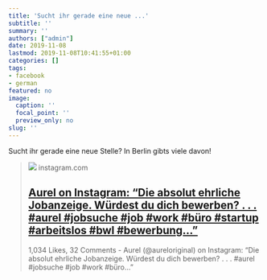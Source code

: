 ```yaml
---
title: 'Sucht ihr gerade eine neue ...'
subtitle: ''
summary: ''
authors: ["admin"]
date: 2019-11-08
lastmod: 2019-11-08T10:41:55+01:00
categories: []
tags:
- facebook
- german
featured: no
image:
  caption: ''
  focal_point: ''
  preview_only: no
slug: ''
---
```

Sucht ihr gerade eine neue Stelle? In Berlin gibts viele davon!
> [![](https://instagram.ftxl3-1.fna.fbcdn.net/v/t51.2885-15/e35/s1080x1080/75341303_100918054675065_5842017295281304400_n.jpg?_nc_ht=instagram.ftxl3-1.fna.fbcdn.net&_nc_cat=109&_nc_ohc=O_K5fjV8bJ4AX8QYnof&edm=AABBvjUBAAAA&ccb=7-4&oh=af011e58afdb4984e1dfd5f21773ab69&oe=618AB52B&_nc_sid=83d603)](https://www.instagram.com/p/B4hvdeQox-G/?igshid=1rbr1dsumoc8y)
> instagram.com
> ## [Aurel on Instagram: “Die absolut ehrliche Jobanzeige. Würdest du dich bewerben? . . . #aurel #jobsuche #job #work #büro #startup #arbeitslos #bwl #bewerbung…”](https://www.instagram.com/p/B4hvdeQox-G/?igshid=1rbr1dsumoc8y)
>
>1,034 Likes, 32 Comments - Aurel (@aureloriginal) on Instagram: “Die absolut ehrliche Jobanzeige. Würdest du dich bewerben? . . . #aurel #jobsuche #job #work #büro…”


